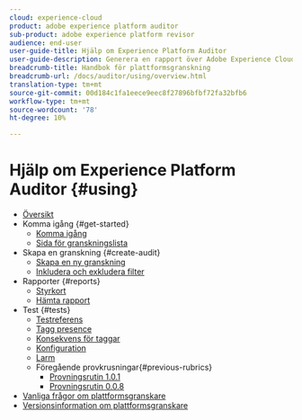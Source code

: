 ```yaml
---
cloud: experience-cloud
product: adobe experience platform auditor
sub-product: adobe experience platform revisor
audience: end-user
user-guide-title: Hjälp om Experience Platform Auditor
user-guide-description: Generera en rapport över Adobe Experience Cloud-implementeringen, med information om hur ni kan förbättra den.
breadcrumb-title: Handbok för plattformsgranskning
breadcrumb-url: /docs/auditor/using/overview.html
translation-type: tm+mt
source-git-commit: 00d184c1fa1eece9eec8f27896bfbf72fa32bfb6
workflow-type: tm+mt
source-wordcount: '78'
ht-degree: 10%

---
```



# Hjälp om Experience Platform Auditor {#using}

+ [Översikt](overview.md)
+ Komma igång {#get-started}
   + [Komma igång](get-started/getting-started.md)
   + [Sida för granskningslista](get-started/audit-list.md)
+ Skapa en granskning {#create-audit}
   + [Skapa en ny granskning](create-audit/create-new-audit.md)
   + [Inkludera och exkludera filter](create-audit/filters.md)
+ Rapporter {#reports}
   + [Styrkort](reports/scorecard.md)
   + [Hämta rapport](reports/download-report.md)
+ Test {#tests}
   + [Testreferens](tests/test-reference.md)
   + [Tagg presence](tests/test-ref-presence.md)
   + [Konsekvens för taggar](tests/test-ref-consistency.md)
   + [Konfiguration](tests/test-ref-cfg.md)
   + [Larm](tests/test-ref-alerts.md)
   + Föregående provkrusningar{#previous-rubrics}
      + [Provningsrutin 1.0.1](tests/previous-rubrics/test-rubric1-0-1.md)
      + [Provningsrutin 0.0.8](tests/previous-rubrics/test-rubric1-0.md)
+ [Vanliga frågor om plattformsgranskare](auditor-faq.md)
+ [Versionsinformation om plattformsgranskare](release-notes.md)
